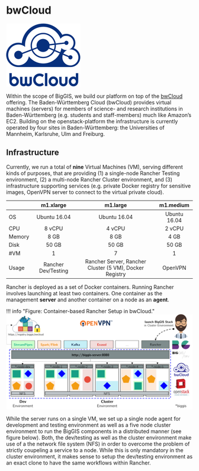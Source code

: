 # bwCloud

![](bwcloud_logo.svg)

Within the scope of BigGIS, we build our platform on top of the [bwCloud](https://www.bw-cloud.org/) offering. The
Baden-Württemberg Cloud (bwCloud) provides virtual machines (servers) for members of science- and research institutions
in Baden-Württemberg (e.g. students and staff-members) much like Amazon’s EC2. Building on the openstack-platform the
infrastructure is currently operated by four sites in Baden-Württemberg: the Universities of Mannheim, Karlsruhe, Ulm
and Freiburg.

## Infrastructure

Currently, we run a total of **nine** Virtual Machines (VM), serving different kinds of purposes, that are providing (1)
a single-node Rancher Testing environment, (2) a multi-node Rancher Cluster environment, and (3) infrastructure
supporting services (e.g. private Docker registry for sensitive images, OpenVPN server to connect to the virtual private
cloud).

|        |      m1.xlarge      |                         m1.large                        |   m1.medium  |
|--------|:-------------------:|:-------------------------------------------------------:|:------------:|
| OS     |     Ubuntu 16.04    |                       Ubuntu 16.04                      | Ubuntu 16.04 |
| CPU    |        8 vCPU       |                          4 vCPU                         |    2 vCPU    |
| Memory |         8 GB        |                           8 GB                          |     4 GB     |
| Disk   |        50 GB        |                          50 GB                          |     50 GB    |
| #VM    |          1          |                            7                            |       1      |
| Usage  | Rancher Dev/Testing | Rancher Server, Rancher Cluster (5 VM), Docker Registry |    OpenVPN   |

Rancher is deployed as a set of Docker containers. Running Rancher involves launching at least two containers. One
container as the management **server** and another container on a node as an **agent**.

!!! info "Figure: Container-based Rancher Setup in bwCloud."
    ![](bwcloud_infrastructure.png)

While the server runs on a single VM, we set up a single node agent for development and testing environment as well as a
five node cluster environment to run the BigGIS components in a distributed manner (see figure below). Both, the
dev/testing as well as the cluster environment make use of a the network file system (NFS) in order to overcome the
problem of strictly coupeling a service to a node. While this is only mandatory in the cluster environment, it makes
sense to setup the dev/testing environment as an exact clone to have the same workflows within Rancher.

